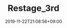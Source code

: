 ---
title: "Restage_3rd"
date: 2019-11-22T21:08:56+09:00
categories: []
tags: []
description: ""
banner: ""
images: []
menu: ""
draft: true
---
